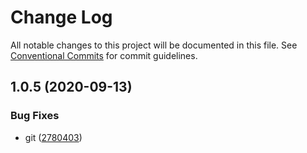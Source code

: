 # Change Log

All notable changes to this project will be documented in this file.
See [Conventional Commits](https://conventionalcommits.org) for commit guidelines.

## 1.0.5 (2020-09-13)


### Bug Fixes

* git ([2780403](https://github.com/askuzminov/actions-test/commit/2780403b24b312b0ec3ef56dd826cafc090910e7))
